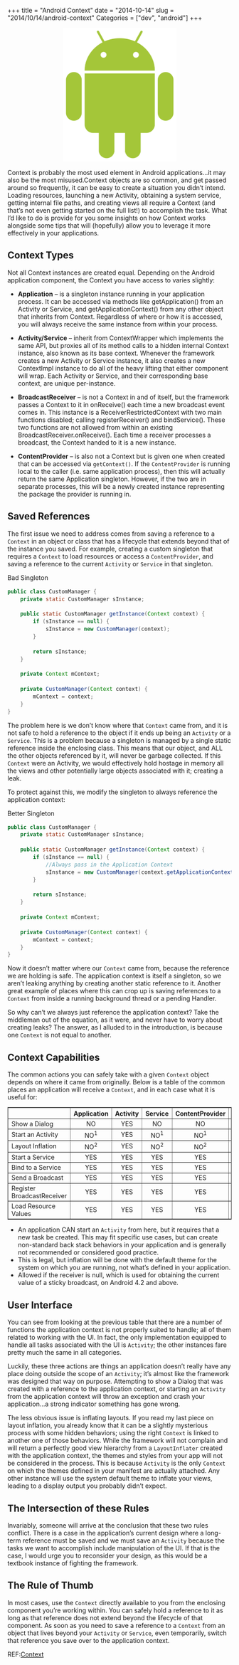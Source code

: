 +++
title = "Android Context"
date = "2014-10-14"
slug = "2014/10/14/android-context"
Categories = ["dev", "android"]
+++
<center><p><img src="/images/android_robot.png" width="255" height="300"></p></center>

Context is probably the most used element in Android applications…it may also be the most misused.Context objects are so common, and get passed around so frequently, it can be easy to create a situation you didn’t intend.  Loading resources, launching a new Activity, obtaining a system service, getting internal file paths, and creating views all require a Context (and that’s not even getting started on the full list!) to accomplish the task.  What I’d like to do is provide for you some insights on how Context works alongside some tips that will (hopefully) allow you to leverage it more effectively in your applications.

<!-- more -->

## Context Types

Not all Context instances are created equal.  Depending on the Android application component, the Context you have access to varies slightly:

+ **Application** – is a singleton instance running in your application process.  It can be accessed via methods like getApplication() from an Activity or Service, and getApplicationContext() from any other object that inherits from Context.  Regardless of where or how it is accessed, you will always receive the same instance from within your process.

+ **Activity/Service** – inherit from ContextWrapper which implements the same API, but proxies all of its method calls to a hidden internal Context instance, also known as its base context.  Whenever the framework creates a new Activity or Service instance, it also creates a new ContextImpl instance to do all of the heavy lifting that either component will wrap.  Each Activity or Service, and their corresponding base context, are unique per-instance.

+ **BroadcastReceiver** – is not a Context in and of itself, but the framework passes a Context to it in onReceive() each time a new broadcast event comes in.  This instance is a ReceiverRestrictedContext with two main functions disabled; calling registerReceiver() and bindService().  These two functions are not allowed from within an existing BroadcastReceiver.onReceive().  Each time a receiver processes a broadcast, the Context handed to it is a new instance.

+ **ContentProvider** – is also not a Context but is given one when created that can be accessed via ``getContext()``.  If the ``ContentProvider`` is running local to the caller (i.e. same application process), then this will actually return the same Application singleton.  However, if the two are in separate processes, this will be a newly created instance representing the package the provider is running in.

## Saved References
The first issue we need to address comes from saving a reference to a ``Context`` in an object or class that has a lifecycle that extends beyond that of the instance you saved.  For example, creating a custom singleton that requires a ``Context`` to load resources or access a ``ContentProvider``, and saving a reference to the current ``Activity`` or ``Service`` in that singleton.

Bad Singleton

```java
public class CustomManager {
    private static CustomManager sInstance;
 
    public static CustomManager getInstance(Context context) {
        if (sInstance == null) {
            sInstance = new CustomManager(context);
        }
 
        return sInstance;
    }
 
    private Context mContext;
 
    private CustomManager(Context context) {
        mContext = context;
    }
}
```

The problem here is we don’t know where that ``Context`` came from, and it is not safe to hold a reference to the object if it ends up being an ``Activity`` or a ``Service``.  This is a problem because a singleton is managed by a single static reference inside the enclosing class.  This means that our object, and ALL the other objects referenced by it, will never be garbage collected.  If this ``Context`` were an Activity, we would effectively hold hostage in memory all the views and other potentially large objects associated with it; creating a leak.

To protect against this, we modify the singleton to always reference the application context:

Better Singleton

```java
public class CustomManager {
    private static CustomManager sInstance;
 
    public static CustomManager getInstance(Context context) {
        if (sInstance == null) {
            //Always pass in the Application Context
            sInstance = new CustomManager(context.getApplicationContext());
        }
 
        return sInstance;
    }
 
    private Context mContext;
 
    private CustomManager(Context context) {
        mContext = context;
    }
}
```

Now it doesn’t matter where our ``Context`` came from, because the reference we are holding is safe.  The application context is itself a singleton, so we aren’t leaking anything by creating another static reference to it.  Another great example of places where this can crop up is saving references to a ``Context`` from inside a running background thread or a pending Handler.

So why can’t we always just reference the application context?  Take the middleman out of the equation, as it were, and never have to worry about creating leaks?  The answer, as I alluded to in the introduction, is because one ``Context`` is not equal to another.

## Context Capabilities
The common actions you can safely take with a given ``Context`` object depends on where it came from originally.  Below is a table of the common places an application will receive a ``Context``, and in each case what it is useful for:

<table border="1" width="90%" align="center">
<thead>
<tr>
<th></th>
<th align="center">Application</th>
<th align="center">Activity</th>
<th align="center">Service</th>
<th align="center">ContentProvider</th>
<th align="center">BroadcastReceiver</th>
</tr>
</thead>
<tbody>
<tr>
<td>Show a Dialog</td>
<td align="center">NO</td>
<td align="center">YES</td>
<td align="center">NO</td>
<td align="center">NO</td>
<td align="center">NO</td>
</tr>
<tr>
<td>Start an Activity</td>
<td align="center">NO<sup>1</sup></td>
<td align="center">YES</td>
<td align="center">NO<sup>1</sup></td>
<td align="center">NO<sup>1</sup></td>
<td align="center">NO<sup>1</sup></td>
</tr>
<tr>
<td>Layout Inflation</td>
<td align="center">NO<sup>2</sup></td>
<td align="center">YES</td>
<td align="center">NO<sup>2</sup></td>
<td align="center">NO<sup>2</sup></td>
<td align="center">NO<sup>2</sup></td>
</tr>
<tr>
<td>Start a Service</td>
<td align="center">YES</td>
<td align="center">YES</td>
<td align="center">YES</td>
<td align="center">YES</td>
<td align="center">YES</td>
</tr>
<tr>
<td>Bind to a Service</td>
<td align="center">YES</td>
<td align="center">YES</td>
<td align="center">YES</td>
<td align="center">YES</td>
<td align="center">NO</td>
</tr>
<tr>
<td>Send a Broadcast</td>
<td align="center">YES</td>
<td align="center">YES</td>
<td align="center">YES</td>
<td align="center">YES</td>
<td align="center">YES</td>
</tr>
<tr>
<td>Register BroadcastReceiver</td>
<td align="center">YES</td>
<td align="center">YES</td>
<td align="center">YES</td>
<td align="center">YES</td>
<td align="center">NO<sup>3</sup></td>
</tr>
<tr>
<td>Load Resource Values</td>
<td align="center">YES</td>
<td align="center">YES</td>
<td align="center">YES</td>
<td align="center">YES</td>
<td align="center">YES</td>
</tr>
</tbody>
</table>

- An application CAN start an ``Activity`` from here, but it requires that a new task be created.  This may fit specific use cases, but can create non-standard back stack behaviors in your application and is generally not recommended or considered good practice.
- This is legal, but inflation will be done with the default theme for the system on which you are running, not what’s defined in your application.
- Allowed if the receiver is null, which is used for obtaining the current value of a sticky broadcast, on Android 4.2 and above.


## User Interface

You can see from looking at the previous table that there are a number of functions the application context is not properly suited to handle; all of them related to working with the UI.  In fact, the only implementation equipped to handle all tasks associated with the UI is ``Activity``; the other instances fare pretty much the same in all categories.

Luckily, these three actions are things an application doesn’t really have any place doing outside the scope of an ``Activity``; it’s almost like the framework was designed that way on purpose.  Attempting to show a Dialog that was created with a reference to the application context, or starting an ``Activity`` from the application context will throw an exception and crash your application…a strong indicator something has gone wrong.

The less obvious issue is inflating layouts.  If you read my last piece on layout inflation, you already know that it can be a slightly mysterious process with some hidden behaviors;  using the right ``Context`` is linked to another one of those behaviors.  While the framework will not complain and will return a perfectly good view hierarchy from a ``LayoutInflater`` created with the application context, the themes and styles from your app will not be considered in the process.  This is because ``Activity`` is the only ``Context`` on which the themes defined in your manifest are actually attached.  Any other instance will use the system default theme to inflate your views, leading to a display output you probably didn’t expect.

## The Intersection of these Rules

Invariably, someone will arrive at the conclusion that these two rules conflict.  There is a case in the application’s current design where a long-term reference must be saved and we must save an ``Activity`` because the tasks we want to accomplish include manipulation of the UI.  If that is the case, I would urge you to reconsider your design, as this would be a textbook instance of fighting the framework.

## The Rule of Thumb
In most cases, use the ``Context`` directly available to you from the enclosing component you’re working within.  You can safely hold a reference to it as long as that reference does not extend beyond the lifecycle of that component. As soon as you need to save a reference to a ``Context`` from an object that lives beyond your ``Activity`` or ``Service``, even temporarily, switch that reference you save over to the application context.


REF:[Context](http://www.doubleencore.com/2013/06/context/)
